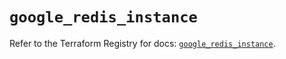 # `google_redis_instance`

Refer to the Terraform Registry for docs: [`google_redis_instance`](https://registry.terraform.io/providers/hashicorp/google-beta/5.29.1/docs/resources/google_redis_instance).
